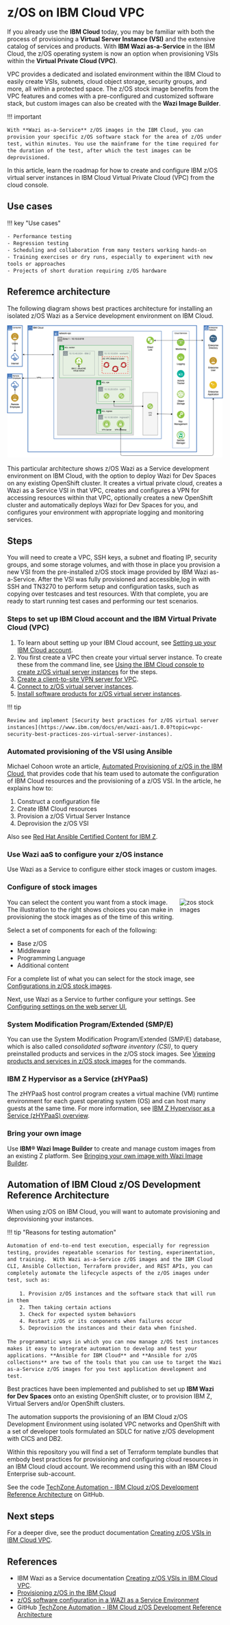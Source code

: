 # z/OS on IBM Cloud VPC

If you already use the **IBM Cloud** today, you may be familiar with both the process of provisioning a **Virtual Server Instance (VSI)** and the extensive catalog of services and products. With **IBM Wazi as-a-Service** in the IBM Cloud, the z/OS operating system is now an option when provisioning VSIs within the **Virtual Private Cloud (VPC)**. 

VPC provides a dedicated and isolated environment within the IBM Cloud to easily create VSIs, subnets, cloud object storage, security groups, and more, all within a protected space. The z/OS stock image benefits from the VPC features and comes with a pre-configured and customized software stack, but custom images can also be created with the **Wazi Image Builder**. 

!!! important

    With **Wazi as-a-Service** z/OS images in the IBM Cloud, you can provision your specific z/OS software stack for the area of z/OS under test, within minutes. You use the mainframe for the time required for the duration of the test, after which the test images can be deprovisioned.

In this article, learn the roadmap for how to create and configure IBM z/OS virtual server instances in IBM Cloud Virtual Private Cloud (VPC) from the cloud console.

## Use cases

!!! key "Use cases"

    - Performance testing
    - Regression testing
    - Scheduling and collaboration from many testers working hands-on
    - Training exercises or dry runs, especially to experiment with new tools or approaches
    - Projects of short duration requiring z/OS hardware

## Referemce architecture

The following diagram shows best practices architecture for installing an isolated z/OS Wazi as a Service development environment on IBM Cloud.

![ibm architecture](./media/ibm-cloud-architecture.png)

This particular architecture shows z/OS Wazi as a Service development environment on IBM Cloud, with the option to deploy Wazi for Dev Spaces on any existing OpenShift cluster. It creates a virtual private cloud, creates a Wazi as a Service VSI in that VPC, creates and configures a VPN for accessing resources within that VPC, optionally creates a new OpenShift cluster and automatically deploys Wazi for Dev Spaces for you, and configures your environment with appropriate logging and monitoring services.

## Steps

You will need to create a VPC, SSH keys, a subnet and floating IP, security groups, and some storage volumes, and with those in place you provision a new VSI from the pre-installed z/OS stock image provided by IBM Wazi as-a-Service. After the VSI was fully provisioned and accessible,log in with SSH and TN3270 to perform setup and configuration tasks, such as copying over testcases and test resources. With that complete, you are ready to start running  test cases and performing our test scenarios.

### Steps to set up IBM Cloud account and the IBM Virtual Private Cloud (VPC)

1. To learn about setting up your IBM Cloud account, see [Setting up your IBM Cloud account](https://www.ibm.com/docs/en/wazi-aas/1.0.0?topic=vpc-setting-up-your-cloud-account).
2. You first create a VPC then create your virtual server instance. To create these from the command line, see [Using the IBM Cloud console to create z/OS virtual server instances](https://www.ibm.com/docs/en/wazi-aas/1.0.0?topic=czvicv-using-cloud-console-create-zos-virtual-server-instances) for the steps.
3. [Create a client-to-site VPN server for VPC](https://www.ibm.com/docs/en/wazi-aas/1.0.0?topic=vpc-creating-client-site-vpn-server).
4. [Connect to z/OS virtual server instances](https://www.ibm.com/docs/en/wazi-aas/1.0.0?topic=vpc-connecting-zos-virtual-server-instances).
5. [Install software products for z/OS virtual server instances](https://www.ibm.com/docs/en/wazi-aas/1.0.0?topic=vpc-installing-software-products-zos-virtual-server-instances).

!!! tip

    Review and implement [Security best practices for z/OS virtual server instances](https://www.ibm.com/docs/en/wazi-aas/1.0.0?topic=vpc-security-best-practices-zos-virtual-server-instances).

### Automated provisioning of the VSI using Ansible

Michael Cohoon wrote an article, [Automated Provisioning of z/OS in the IBM Cloud](https://community.ibm.com/community/user/ibmz-and-linuxone/blogs/michael-cohoon1/2022/12/09/automated-provisioning-of-zos-in-the-ibm-cloud?CommunityKey=2a2f855c-5950-4a9d-8485-86645982646a), that provides code that his team used to automate the configuration of IBM Cloud resources and the provisioning of a z/OS VSI. In the article, he explains how to:

1. Construct a configuration file
2. Create IBM Cloud resources
3. Provision a z/OS Virtual Server Instance
4. Deprovision the z/OS VSI

Also see [Red Hat Ansible Certified Content for IBM Z](https://www.ibm.com/support/z-content-solutions/ansible/).

### Use Wazi aaS to configure your z/OS instance

Use Wazi as a Service to configure either stock images or custom images.

### Configure of stock images

<img style="float: right; width: 20%; padding: 0px 0px 1% 1% "  alt="zos stock images" src="../media/zOS-stock-images.png" />
You can select the content you want from a stock image. The illustration to the right shows choices you can make in provisioning the stock images as of the time of this writing.

Select a set of components for each of the following:

- Base z/OS
- Middleware
- Programming Language
- Additional content

For a complete list of what you can select for the stock image, see [Configurations in z/OS stock images](https://www.ibm.com/docs/en/wazi-aas/1.0.0?topic=vpc-configurations-in-zos-stock-images).

Next, use Wazi as a Service to further configure your settings. See [Configuring settings on the web server UI](https://www.ibm.com/docs/en/wazi-aas/1.0.0?topic=builder-configuring-wazi-image),

### System Modification Program/Extended (SMP/E)

You can use the System Modification Program/Extended (SMP/E) database, which is also called _consolidated software inventory (CSI)_, to query preinstalled products and services in the z/OS stock images. See [Viewing products and services in z/OS stock images](https://www.ibm.com/docs/en/wazi-aas/1.0.0?topic=vpc-viewing-products-services-in-zos-stock-images) for the commands.

### IBM Z Hypervisor as a Service (zHYPaaS)

The zHYPaaS host control program creates a virtual machine (VM) runtime environment for each guest operating system (OS) and can host many guests at the same time. For more information, see [IBM Z Hypervisor as a Service (zHYPaaS) overview](https://www.ibm.com/docs/en/wazi-aas/1.0.0?topic=vpc-z-hypervisor-as-service-zhypaas-overview).

### Bring your own image

Use **IBM® Wazi Image Builder** to create and manage custom images from an existing Z platform. See [Bringing your own image with Wazi Image Builder](https://www.ibm.com/docs/en/wazi-aas/1.0.0?topic=bringing-your-own-image-wazi-image-builder).

## Automation of IBM Cloud z/OS Development Reference Architecture

When using z/OS on IBM Cloud, you will want to automate provisioning and deprovisioning your instances.

!!! tip "Reasons for testing automation"

    Automation of end-to-end test execution, especially for regression testing, provides repeatable scenarios for testing, experimentation, and training.  With Wazi as-a-Service z/OS images and the IBM Cloud CLI, Ansible Collection, Terraform provider, and REST APIs, you can completely automate the lifecycle aspects of the z/OS images under test, such as:
    
        1. Provision z/OS instances and the software stack that will run in them
        2. Then taking certain actions
        3. Check for expected system behaviors
        4. Restart z/OS or its components when failures occur
        5. Deprovision the instances and their data when finished.
    
    The programmatic ways in which you can now manage z/OS test instances makes it easy to integrate automation to develop and test your  applications. **Ansible for IBM Cloud** and **Ansible for z/OS collections** are two of the tools that you can use to target the Wazi as-a-Service z/OS images for you test application development and test.

Best practices have been implemented and published to set up **IBM Wazi for Dev Spaces** onto an existing OpenShift cluster, or to provision IBM Z, Virtual Servers and/or OpenShift clusters.

The automation supports the provisioning of an IBM Cloud z/OS Development Environment using isolated VPC networks and OpenShift with a set of developer tools formulated an SDLC for native z/OS development with CICS and DB2.

Within this repository you will find a set of Terraform template bundles that embody best practices for provisioning and configuring cloud resources in an IBM Cloud cloud account. We recommend using this with an IBM Cloud Enterprise sub-account.

See the code [TechZone Automation - IBM Cloud z/OS Development Reference Architecture](https://github.com/IBM/automation-ibmcloud-infra-zos-dev) on GitHub.


## Next steps

For a deeper dive, see the product documentation [Creating z/OS VSIs in IBM Cloud VPC](https://www.ibm.com/docs/en/wazi-aas/1.0.0?topic=creating-zos-vsis-in-cloud-vpc).

## References

- IBM Wazi as a Service documentation [Creating z/OS VSIs in IBM Cloud VPC](https://www.ibm.com/docs/en/wazi-aas/1.0.0?topic=creating-zos-vsis-in-cloud-vpc).
- [Provisioning z/OS in the IBM Cloud](https://community.ibm.com/community/user/ibmz-and-linuxone/blogs/michael-cohoon1/2022/11/01/provisioning-zos-in-the-ibm-cloud)
- [z/OS software configuration in a WAZI as a Service Environment](https://community.ibm.com/community/user/ibmz-and-linuxone/blogs/michael-grtzner1/2022/12/06/zos-software-configuration-in-an-wazi-as-a-service)
- GitHub [TechZone Automation - IBM Cloud z/OS Development Reference Architecture](https://github.com/IBM/automation-ibmcloud-infra-zos-dev)